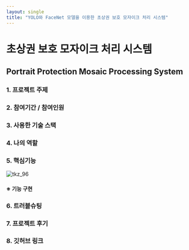 ```yaml
---
layout: single
title: "YOLO와 FaceNet 모델을 이용한 초상권 보호 모자이크 처리 시스템"
---
```


# 초상권 보호 모자이크 처리 시스템

## Portrait Protection Mosaic Processing System

### 1. 프로젝트 주제


### 2. 참여기간 / 참여인원


### 3. 사용한 기술 스택


### 4. 나의 역할

### 5. 핵심기능

![tkz_96](hwanggiju.github.io\images\2022-10-10-Mosaic_processing_system\tkz_96.jpg)

#### ※ 기능 구현


### 6. 트러블슈팅


### 7. 프로젝트 후기


### 8. 깃허브 링크
